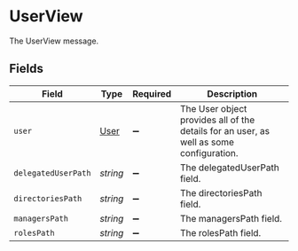 # UserView

The UserView message.


## Fields

| Field                                                                                     | Type                                                                                      | Required                                                                                  | Description                                                                               |
| ----------------------------------------------------------------------------------------- | ----------------------------------------------------------------------------------------- | ----------------------------------------------------------------------------------------- | ----------------------------------------------------------------------------------------- |
| `user`                                                                                    | [User](../../models/shared/user.md)                                                       | :heavy_minus_sign:                                                                        |  The User object provides all of the details for an user, as well as some configuration.<br/> |
| `delegatedUserPath`                                                                       | *string*                                                                                  | :heavy_minus_sign:                                                                        | The delegatedUserPath field.                                                              |
| `directoriesPath`                                                                         | *string*                                                                                  | :heavy_minus_sign:                                                                        | The directoriesPath field.                                                                |
| `managersPath`                                                                            | *string*                                                                                  | :heavy_minus_sign:                                                                        | The managersPath field.                                                                   |
| `rolesPath`                                                                               | *string*                                                                                  | :heavy_minus_sign:                                                                        | The rolesPath field.                                                                      |